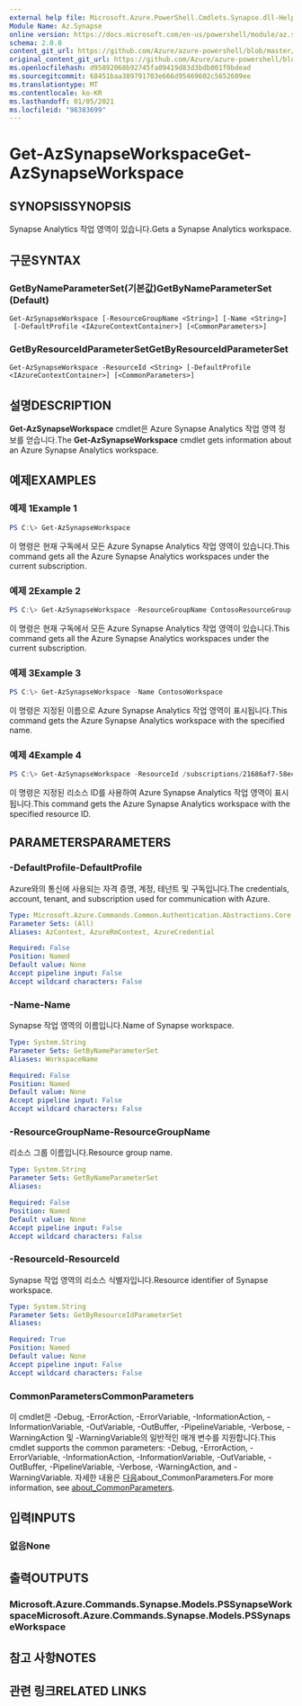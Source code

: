 ```yaml
---
external help file: Microsoft.Azure.PowerShell.Cmdlets.Synapse.dll-Help.xml
Module Name: Az.Synapse
online version: https://docs.microsoft.com/en-us/powershell/module/az.synapse/get-azsynapseworkspace
schema: 2.0.0
content_git_url: https://github.com/Azure/azure-powershell/blob/master/src/Synapse/Synapse/help/Get-AzSynapseWorkspace.md
original_content_git_url: https://github.com/Azure/azure-powershell/blob/master/src/Synapse/Synapse/help/Get-AzSynapseWorkspace.md
ms.openlocfilehash: d95892068b92745fa09419d83d3bdb001f0bdead
ms.sourcegitcommit: 68451baa389791703e666d95469602c5652609ee
ms.translationtype: MT
ms.contentlocale: ko-KR
ms.lasthandoff: 01/05/2021
ms.locfileid: "98383699"
---
```

# <span data-ttu-id="50319-101">Get-AzSynapseWorkspace</span><span class="sxs-lookup"><span data-stu-id="50319-101">Get-AzSynapseWorkspace</span></span>

## <span data-ttu-id="50319-102">SYNOPSIS</span><span class="sxs-lookup"><span data-stu-id="50319-102">SYNOPSIS</span></span>
<span data-ttu-id="50319-103">Synapse Analytics 작업 영역이 있습니다.</span><span class="sxs-lookup"><span data-stu-id="50319-103">Gets a Synapse Analytics workspace.</span></span>

## <span data-ttu-id="50319-104">구문</span><span class="sxs-lookup"><span data-stu-id="50319-104">SYNTAX</span></span>

### <span data-ttu-id="50319-105">GetByNameParameterSet(기본값)</span><span class="sxs-lookup"><span data-stu-id="50319-105">GetByNameParameterSet (Default)</span></span>
```
Get-AzSynapseWorkspace [-ResourceGroupName <String>] [-Name <String>]
 [-DefaultProfile <IAzureContextContainer>] [<CommonParameters>]
```

### <span data-ttu-id="50319-106">GetByResourceIdParameterSet</span><span class="sxs-lookup"><span data-stu-id="50319-106">GetByResourceIdParameterSet</span></span>
```
Get-AzSynapseWorkspace -ResourceId <String> [-DefaultProfile <IAzureContextContainer>] [<CommonParameters>]
```

## <span data-ttu-id="50319-107">설명</span><span class="sxs-lookup"><span data-stu-id="50319-107">DESCRIPTION</span></span>
<span data-ttu-id="50319-108">**Get-AzSynapseWorkspace** cmdlet은 Azure Synapse Analytics 작업 영역 정보를 얻습니다.</span><span class="sxs-lookup"><span data-stu-id="50319-108">The **Get-AzSynapseWorkspace** cmdlet gets information about an Azure Synapse Analytics workspace.</span></span>

## <span data-ttu-id="50319-109">예제</span><span class="sxs-lookup"><span data-stu-id="50319-109">EXAMPLES</span></span>

### <span data-ttu-id="50319-110">예제 1</span><span class="sxs-lookup"><span data-stu-id="50319-110">Example 1</span></span>
```powershell
PS C:\> Get-AzSynapseWorkspace
```

<span data-ttu-id="50319-111">이 명령은 현재 구독에서 모든 Azure Synapse Analytics 작업 영역이 있습니다.</span><span class="sxs-lookup"><span data-stu-id="50319-111">This command gets all the Azure Synapse Analytics workspaces under the current subscription.</span></span>

### <span data-ttu-id="50319-112">예제 2</span><span class="sxs-lookup"><span data-stu-id="50319-112">Example 2</span></span>
```powershell
PS C:\> Get-AzSynapseWorkspace -ResourceGroupName ContosoResourceGroup
```

<span data-ttu-id="50319-113">이 명령은 현재 구독에서 모든 Azure Synapse Analytics 작업 영역이 있습니다.</span><span class="sxs-lookup"><span data-stu-id="50319-113">This command gets all the Azure Synapse Analytics workspaces under the current subscription.</span></span>

### <span data-ttu-id="50319-114">예제 3</span><span class="sxs-lookup"><span data-stu-id="50319-114">Example 3</span></span>
```powershell
PS C:\> Get-AzSynapseWorkspace -Name ContosoWorkspace
```

<span data-ttu-id="50319-115">이 명령은 지정된 이름으로 Azure Synapse Analytics 작업 영역이 표시됩니다.</span><span class="sxs-lookup"><span data-stu-id="50319-115">This command gets the Azure Synapse Analytics workspace with the specified name.</span></span>

### <span data-ttu-id="50319-116">예제 4</span><span class="sxs-lookup"><span data-stu-id="50319-116">Example 4</span></span>
```powershell
PS C:\> Get-AzSynapseWorkspace -ResourceId /subscriptions/21686af7-58ec-4f4d-9c68-f431f4db4edd/resourceGroups/ContosoResourceGroup/providers/Microsoft.Synapse/workspaces/ContosoWorkspace
```

<span data-ttu-id="50319-117">이 명령은 지정된 리소스 ID를 사용하여 Azure Synapse Analytics 작업 영역이 표시됩니다.</span><span class="sxs-lookup"><span data-stu-id="50319-117">This command gets the Azure Synapse Analytics workspace with the specified resource ID.</span></span>

## <span data-ttu-id="50319-118">PARAMETERS</span><span class="sxs-lookup"><span data-stu-id="50319-118">PARAMETERS</span></span>

### <span data-ttu-id="50319-119">-DefaultProfile</span><span class="sxs-lookup"><span data-stu-id="50319-119">-DefaultProfile</span></span>
<span data-ttu-id="50319-120">Azure와의 통신에 사용되는 자격 증명, 계정, 테넌트 및 구독입니다.</span><span class="sxs-lookup"><span data-stu-id="50319-120">The credentials, account, tenant, and subscription used for communication with Azure.</span></span>

```yaml
Type: Microsoft.Azure.Commands.Common.Authentication.Abstractions.Core.IAzureContextContainer
Parameter Sets: (All)
Aliases: AzContext, AzureRmContext, AzureCredential

Required: False
Position: Named
Default value: None
Accept pipeline input: False
Accept wildcard characters: False
```

### <span data-ttu-id="50319-121">-Name</span><span class="sxs-lookup"><span data-stu-id="50319-121">-Name</span></span>
<span data-ttu-id="50319-122">Synapse 작업 영역의 이름입니다.</span><span class="sxs-lookup"><span data-stu-id="50319-122">Name of Synapse workspace.</span></span>

```yaml
Type: System.String
Parameter Sets: GetByNameParameterSet
Aliases: WorkspaceName

Required: False
Position: Named
Default value: None
Accept pipeline input: False
Accept wildcard characters: False
```

### <span data-ttu-id="50319-123">-ResourceGroupName</span><span class="sxs-lookup"><span data-stu-id="50319-123">-ResourceGroupName</span></span>
<span data-ttu-id="50319-124">리소스 그룹 이름입니다.</span><span class="sxs-lookup"><span data-stu-id="50319-124">Resource group name.</span></span>

```yaml
Type: System.String
Parameter Sets: GetByNameParameterSet
Aliases:

Required: False
Position: Named
Default value: None
Accept pipeline input: False
Accept wildcard characters: False
```

### <span data-ttu-id="50319-125">-ResourceId</span><span class="sxs-lookup"><span data-stu-id="50319-125">-ResourceId</span></span>
<span data-ttu-id="50319-126">Synapse 작업 영역의 리소스 식별자입니다.</span><span class="sxs-lookup"><span data-stu-id="50319-126">Resource identifier of Synapse workspace.</span></span>

```yaml
Type: System.String
Parameter Sets: GetByResourceIdParameterSet
Aliases:

Required: True
Position: Named
Default value: None
Accept pipeline input: False
Accept wildcard characters: False
```

### <span data-ttu-id="50319-127">CommonParameters</span><span class="sxs-lookup"><span data-stu-id="50319-127">CommonParameters</span></span>
<span data-ttu-id="50319-128">이 cmdlet은 -Debug, -ErrorAction, -ErrorVariable, -InformationAction, -InformationVariable, -OutVariable, -OutBuffer, -PipelineVariable, -Verbose, -WarningAction 및 -WarningVariable의 일반적인 매개 변수를 지원합니다.</span><span class="sxs-lookup"><span data-stu-id="50319-128">This cmdlet supports the common parameters: -Debug, -ErrorAction, -ErrorVariable, -InformationAction, -InformationVariable, -OutVariable, -OutBuffer, -PipelineVariable, -Verbose, -WarningAction, and -WarningVariable.</span></span> <span data-ttu-id="50319-129">자세한 내용은 [다음](http://go.microsoft.com/fwlink/?LinkID=113216)about_CommonParameters.</span><span class="sxs-lookup"><span data-stu-id="50319-129">For more information, see [about_CommonParameters](http://go.microsoft.com/fwlink/?LinkID=113216).</span></span>

## <span data-ttu-id="50319-130">입력</span><span class="sxs-lookup"><span data-stu-id="50319-130">INPUTS</span></span>

### <span data-ttu-id="50319-131">없음</span><span class="sxs-lookup"><span data-stu-id="50319-131">None</span></span>

## <span data-ttu-id="50319-132">출력</span><span class="sxs-lookup"><span data-stu-id="50319-132">OUTPUTS</span></span>

### <span data-ttu-id="50319-133">Microsoft.Azure.Commands.Synapse.Models.PSSynapseWorkspace</span><span class="sxs-lookup"><span data-stu-id="50319-133">Microsoft.Azure.Commands.Synapse.Models.PSSynapseWorkspace</span></span>

## <span data-ttu-id="50319-134">참고 사항</span><span class="sxs-lookup"><span data-stu-id="50319-134">NOTES</span></span>

## <span data-ttu-id="50319-135">관련 링크</span><span class="sxs-lookup"><span data-stu-id="50319-135">RELATED LINKS</span></span>
